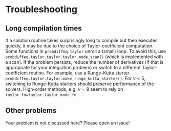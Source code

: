 # Troubleshooting

## Long compilation times

If a solution routine takes surprisingly long to compile but then executes quickly, 
it may be due to the choice of Taylor-coefficient computation.
Some functions in `probdiffeq.taylor` unroll a (small) loop.
To avoid this, use `probdiffeq.taylor.taylor.taylor_mode_scan()` 
(which is implemented with a scan).
If the problem persists, reduce the number of derivatives 
(if that is appropriate for your integration problem)
or switch to a different Taylor-coefficient routine.
For example, use a Runge-Kutta starter `probdiffeq.taylor.taylor.make_runge_kutta_starter()`.
For $\nu < 5$, switching to Runge-Kutta starters should preserve performance of the solvers.
High-order methods, e.g. $\nu = 9$ seem to rely on `taylor_fn=taylor.taylor_mode_fn`.


## Other problems
Your problem is not discussed here? Please open an issue! 
